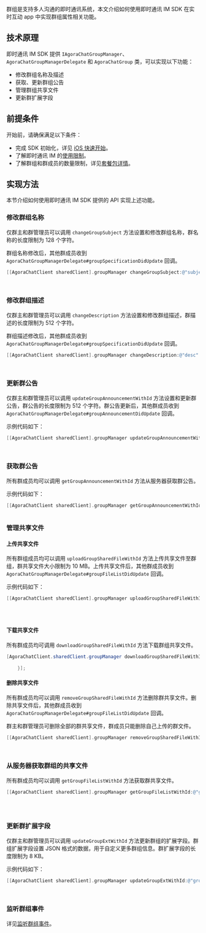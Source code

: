 群组是支持多人沟通的即时通讯系统，本文介绍如何使用即时通讯 IM SDK 在实时互动 app 中实现群组属性相关功能。

## 技术原理

即时通讯 IM SDK 提供 `IAgoraChatGroupManager`、`AgoraChatGroupManagerDelegate` 和 `AgoraChatGroup` 类，可以实现以下功能：

- 修改群组名称及描述
- 获取、更新群组公告
- 管理群组共享文件
- 更新群扩展字段

## 前提条件

开始前，请确保满足以下条件：

- 完成 SDK 初始化，详见 [iOS 快速开始](./agora_chat_get_started_ios)。
- 了解即时通讯 IM 的[使用限制](./agora_chat_limitation)。
- 了解群组和群成员的数量限制，详见[套餐包详情](./agora_chat_plan)。

## 实现方法

本节介绍如何使用即时通讯 IM SDK 提供的 API 实现上述功能。

### 修改群组名称

仅群主和群管理员可以调用 `changeGroupSubject` 方法设置和修改群组名称，群名称的长度限制为 128 个字符。

群组名称修改后，其他群成员收到 `AgoraChatGroupManagerDelegate#groupSpecificationDidUpdate` 回调。

```objective-c
[[AgoraChatClient sharedClient].groupManager changeGroupSubject:@"subject"
                                                                                                              forGroup:@"groupID"
                                                                                                                   error:nil];
```

### 修改群组描述

仅群主和群管理员可以调用 `changeDescription` 方法设置和修改群组描述，群描述的长度限制为 512 个字符。

群组描述修改后，其他群成员收到 `AgoraChatGroupManagerDelegate#groupSpecificationDidUpdate` 回调。

```objective-c
[[AgoraChatClient sharedClient].groupManager changeDescription:@"desc"
                                                                                                             forGroup:@"groupID"
                                                                                                                 error:nil];
```

### 更新群公告

仅群主和群管理员可以调用 `updateGroupAnnouncementWithId` 方法设置和更新群公告，群公告的长度限制为 512 个字符。群公告更新后，其他群成员收到 `AgoraChatGroupManagerDelegate#groupAnnouncementDidUpdate` 回调。

示例代码如下：

```objective-c
[[AgoraChatClient sharedClient].groupManager updateGroupAnnouncementWithId:@"groupID"
                                                                                                                          announcement:@"announcement"
                                                                                                                                       error:nil];
```

### 获取群公告

所有群成员均可以调用 `getGroupAnnouncementWithId` 方法从服务器获取群公告。

示例代码如下：

```objective-c
[[AgoraChatClient sharedClient].groupManager getGroupAnnouncementWithId:@"groupID"
                                                                                                                                   error:nil];
```

### 管理共享文件

#### 上传共享文件

所有群组成员均可以调用 `uploadGroupSharedFileWithId` 方法上传共享文件至群组，群共享文件大小限制为 10 MB。上传共享文件后，其他群成员收到 `AgoraChatGroupManagerDelegate#groupFileListDidUpdate` 回调。

示例代码如下：

```objective-c
[[AgoraChatClient sharedClient].groupManager uploadGroupSharedFileWithId:@"groupID"
                                                                                                                                 filePath:@"filePath"
                                                                                                                               progress:nil
                                                                                                                             completion:nil];
```

#### 下载共享文件

所有群成员均可调用 `downloadGroupSharedFileWithId` 方法下载群组共享文件。

```java
[AgoraChatClient.sharedClient.groupManager downloadGroupSharedFileWithId:@"groupId" filePath:@"filePath" sharedFileId:@"fileId" progress:nil completion:^(AgoraChatGroup * _Nullable aGroup, AgoraChatError * _Nullable aError) {
            
    }];
```

#### 删除共享文件

所有群成员均可以调用 `removeGroupSharedFileWithId` 方法删除群共享文件。删除共享文件后，其他群成员收到 `AgoraChatGroupManagerDelegate#groupFileListDidUpdate` 回调。

群主和群管理员可删除全部的群共享文件，群成员只能删除自己上传的群文件。

```objective-c
[[AgoraChatClient sharedClient].groupManager removeGroupSharedFileWithId:@"groupID"
                                                                                                                       sharedFileId:@"fileID"
                                                                                                                                  error:nil];
```

### 从服务器获取群组的共享文件

所有群成员均可以调用 `getGroupFileListWithId` 方法获取群共享文件。

```objective-c
[[AgoraChatClient sharedClient].groupManager getGroupFileListWithId:@"groupID"
                                                                                                                  pageNumber:pageNumber
                                                                                                                    pageSize:pageSize
                                                                                                                           error:nil];
```

### 更新群扩展字段

仅群主和群管理员可以调用 `updateGroupExtWithId` 方法更新群组的扩展字段。群组扩展字段设置 JSON 格式的数据，用于自定义更多群组信息。群扩展字段的长度限制为 8 KB。

示例代码如下：

```objective-c
[[AgoraChatClient sharedClient].groupManager updateGroupExtWithId:@"groupID"
                                                                                                                            ext:@"ext"
                                                                                                                        error:nil];
```

### 监听群组事件

详见[监听群组事件](./agora_chat_group_ios#监听群组事件)。